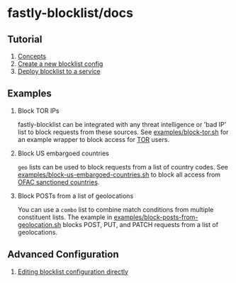 # fastly-blocklist/docs

## Tutorial

1. [Concepts](concepts.md)
1. [Create a new blocklist config](create-a-blocklist-config.md)
1. [Deploy blocklist to a service](deploy-blocklist-to-service.md)

## Examples

1. Block TOR IPs

    fastly-blocklist can be integrated with any threat intelligence or 'bad IP' list to block requests from these sources. See [examples/block-tor.sh](examples/block-tor.sh) for an example wrapper to block access for [TOR](https://www.torproject.org/) users.

1. Block US embargoed countries

    `geo` lists can be used to block requests from a list of country codes. See [examples/block-us-embargoed-countries.sh](examples/block-us-embargoed-countries.sh) to block all access from [OFAC sanctioned countries](https://en.wikipedia.org/wiki/United_States_sanctions).

1. Block POSTs from a list of geolocations

    You can use a `combo` list to combine match conditions from multiple constituent lists. The example in [examples/block-posts-from-geolocation.sh](examples/block-posts-from-geolocation.sh) blocks POST, PUT, and PATCH requests from a list of geolocations.

## Advanced Configuration

1. [Editing blocklist configuration directly](advanced-blocklist-config.md)
